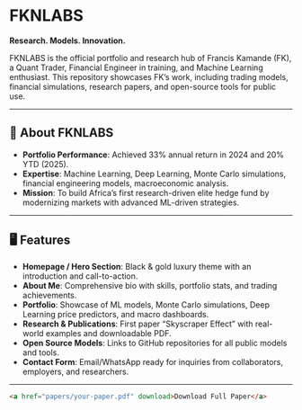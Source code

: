 # FKNLABS

**Research. Models. Innovation.**

FKNLABS is the official portfolio and research hub of Francis Kamande (FK), a Quant Trader, Financial Engineer in training, and Machine Learning enthusiast. This repository showcases FK’s work, including trading models, financial simulations, research papers, and open-source tools for public use.

---

## 🚀 About FKNLABS

- **Portfolio Performance**: Achieved 33% annual return in 2024 and 20% YTD (2025).  
- **Expertise**: Machine Learning, Deep Learning, Monte Carlo simulations, financial engineering models, macroeconomic analysis.  
- **Mission**: To build Africa’s first research-driven elite hedge fund by modernizing markets with advanced ML-driven strategies.  

---


## 🖥️ Features

- **Homepage / Hero Section**: Black & gold luxury theme with an introduction and call-to-action.  
- **About Me**: Comprehensive bio with skills, portfolio stats, and trading achievements.  
- **Portfolio**: Showcase of ML models, Monte Carlo simulations, Deep Learning price predictors, and macro dashboards.  
- **Research & Publications**: First paper “Skyscraper Effect” with real-world examples and downloadable PDF.  
- **Open Source Models**: Links to GitHub repositories for all public models and tools.  
- **Contact Form**: Email/WhatsApp ready for inquiries from collaborators, employers, and researchers.  

---

```html
<a href="papers/your-paper.pdf" download>Download Full Paper</a>
